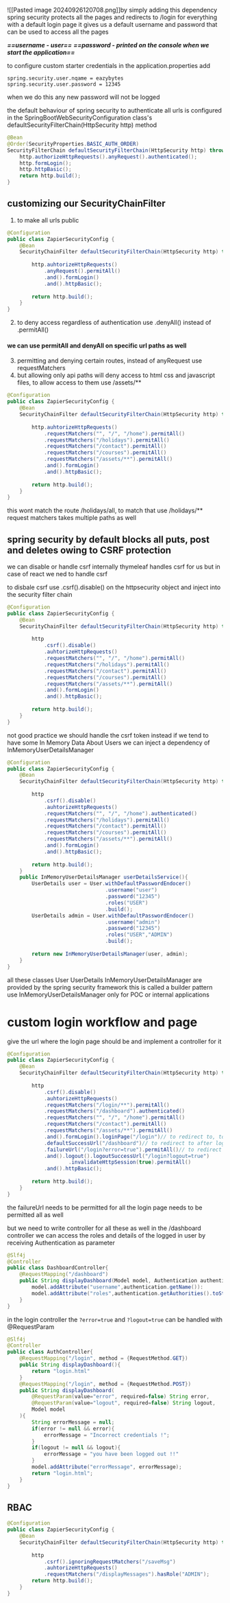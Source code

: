 ![[Pasted image 20240926120708.png]]by simply adding this dependency spring security protects all the pages and redirects to /login for everything with a default login page
it gives us a default username and password that can be used to access all the pages

***==username - user==***
***==password - printed on the console when we start the application==***

to configure custom starter credentials
in the application.properties add
```
spring.security.user.nqame = eazybytes
spring.security.user.password = 12345
```
when we do this any new password will not be logged

the default behaviour of spring security to authenticate all urls is configured in the SpringBootWebSecurityConfiguration class's defaultSecurityFilterChain(HttpSecurity http) method
```java
@Bean
@Order(SecurityProperties.BASIC_AUTH_ORDER)
SecurityFilterChain defaultSecurityFilterChain(HttpSecurity http) throws Exception {
	http.authorizeHttpRequests().anyRequest().authenticated();
	http.formLogin();
	http.httpBasic();
	return http.build();
}
```

## customizing our SecurityChainFilter
1. to make all urls public
```java
@Configuration
public class ZapierSecurityConfig {
	@Bean
	SecurityChainFilter defaultSecurityFilterChain(HttpSecurity http) throws Exception {
		
		http.auhtorizeHttpRequests()
			.anyRequest().permitAll()
			.and().formLogin()
			.and().httpBasic();
		
		return http.build();
	}
}
```
2. to deny access regardless of authentication use .denyAll() instead of .permitAll() 
#### we can use permitAll and denyAll on specific url paths as well
3. permitting and denying certain routes, instead of anyRequest use requestMatchers
4. but allowing only api paths will deny access to html css and javascript files, to allow access to them use /assets/**
```java
@Configuration
public class ZapierSecurityConfig {
	@Bean
	SecurityChainFilter defaultSecurityFilterChain(HttpSecurity http) throws Exception {
		
		http.auhtorizeHttpRequests()
			.requestMatchers("", "/", "/home").permitAll()
			.requestMatchers("/holidays").permitAll()
			.requestMatchers("/contact").permitAll()
			.requestMatchers("/courses").permitAll()
			.requestMatchers("/assets/**").permitAll()
			.and().formLogin()
			.and().httpBasic();
		
		return http.build();
	}
}
```
this wont match the route /holidays/all, to match that use /holidays/**
request matchers takes multiple paths as well

## spring security by default blocks all puts, post and deletes owing to CSRF protection

we can disable or handle csrf
internally thymeleaf handles csrf for us
but in case of react we ned to handle csrf

to disbale csrf use .csrf().disable() on the httpsecurity object and inject into the security filter chain
```java
@Configuration
public class ZapierSecurityConfig {
	@Bean
	SecurityChainFilter defaultSecurityFilterChain(HttpSecurity http) throws Exception {
		
		http
			.csrf().disable()
			.auhtorizeHttpRequests()
			.requestMatchers("", "/", "/home").permitAll()
			.requestMatchers("/holidays").permitAll()
			.requestMatchers("/contact").permitAll()
			.requestMatchers("/courses").permitAll()
			.requestMatchers("/assets/**").permitAll()
			.and().formLogin()
			.and().httpBasic();
		
		return http.build();
	}
}
```
not good practice we should handle the csrf token instead
if we tend to have some In Memory Data About Users we can inject a dependency of InMemoryUserDetailsManager

```java
@Configuration
public class ZapierSecurityConfig {
	@Bean
	SecurityChainFilter defaultSecurityFilterChain(HttpSecurity http) throws Exception {
		
		http
			.csrf().disable()
			.auhtorizeHttpRequests()
			.requestMatchers("", "/", "/home").authenticated()
			.requestMatchers("/holidays").permitAll()
			.requestMatchers("/contact").permitAll()
			.requestMatchers("/courses").permitAll()
			.requestMatchers("/assets/**").permitAll()
			.and().formLogin()
			.and().httpBasic();
		
		return http.build();
	}
	public InMemoryUserDetailsManager userDetailsService(){
		UserDetails user = User.withDefaultPasswordEndocer()
								.username("user")
								.password("12345")
								.roles("USER")
								.build();
		UserDetails admin = User.withDefaultPasswordEndocer()
								.username("admin")
								.password("12345")
								.roles("USER","ADMIN")
								.build();
		
		return new InMemoryUserDetailsManager(user, admin);
	}
}
```

all these classes User UserDetails InMemoryUserDetailsManager are provided by the spring security framework
this is called a builder pattern
use InMemoryUserDetailsManager only for POC or internal applications

# custom login workflow and page
give the url where the login page should be and implement a controller for it
```java
@Configuration
public class ZapierSecurityConfig {
	@Bean
	SecurityChainFilter defaultSecurityFilterChain(HttpSecurity http) throws Exception {
		
		http
			.csrf().disable()
			.auhtorizeHttpRequests()
			.requestMatchers("/login/**").permitAll()
			.requestMatchers("/dashboard").authenticated()
			.requestMatchers("", "/", "/home").permitAll()
			.requestMatchers("/contact").permitAll()
			.requestMatchers("/assets/**").permitAll()
			.and().formLogin().loginPage("/login")// to redirect to, to authenticate
			.defaultSuccessUrl("/dashboard")// to redirect to after login
			.failureUrl("/login?error=true").permitAll()// to redirect to incase of failure
			.and().logout().logoutSuccessUrl("/login?logout=true")
					.invalidateHttpSession(true).permitAll()
			.and().httpBasic();
		
		return http.build();
	}
}
```
the failureUrl needs to be permitted for all
the login page needs to be permitted all as well

but we need to write controller for all these as well
in the /dashboard controller we can access the roles and details of the logged in user by receiving Authentication as parameter
```java
@Slf4j
@Controller
public class DashboardController{
	@RequestMapping("/dashboard")
	public String displayDashboard(Model model, Authentication authentication){
		model.addAttribute("username",authentication.getName()):
		model.addAttribute("roles",authentication.getAuthorities().toString()):
	}
}
```
in the login controller the `?error=true` and `?logout=true` can be handled with @RequestParam
```java
@Slf4j
@Controller
public class AuthController{
	@RequestMapping("/login", method = {RequestMethod.GET})
	public String displayDashboard(){
		return "login.html"
	}
	@RequestMapping("/login", method = {RequestMethod.POST})
	public String displayDashboard(
		@RequestParam(value="error", required=false) String error,
		@RequestParam(value="logout", required=false) String logout,
		Model model
	){
		String errorMessage = null;
		if(error != null && error){
			errorMessage = "Incorrect credentials !";
		}
		if(logout != null && logout){
			errorMessage = "you have been logged out !!"
		}
		model.addAttribute("errorMessage", errorMessage);
		return "login.html";
	}
}
```

## RBAC

```java
@Configuration
public class ZapierSecurityConfig {
	@Bean
	SecurityChainFilter defaultSecurityFilterChain(HttpSecurity http) throws Exception {
		
		http
			.csrf().ignoringRequestMatchers("/saveMsg")
			.auhtorizeHttpRequests()
			.requestMatchers("/displayMessages").hasRole("ADMIN");
		return http.build();
	}
}
```